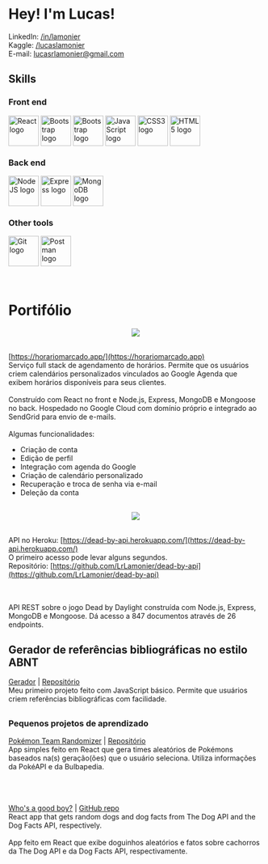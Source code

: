 # Hey! I'm Lucas!  
  
LinkedIn: [/in/lamonier](https://www.linkedin.com/in/lamonier/)<br>
Kaggle: [/lucaslamonier](https://www.kaggle.com/lucaslamonier)<br>
E-mail: [lucasrlamonier@gmail.com](mailto:lucasrlamonier@gmail.com)  


## Skills  

### Front end

<img src="https://cdn.worldvectorlogo.com/logos/react-2.svg" alt="React logo" align="center" height="60" width="60" /> <img src="https://cdn.worldvectorlogo.com/logos/bootstrap-5-1.svg" alt="Bootstrap logo" align="center" height="60" width="60" /> <img src="https://cdn.worldvectorlogo.com/logos/sass-1.svg" alt="Bootstrap logo" align="center" height="60" width="60" /> <img src="https://cdn.worldvectorlogo.com/logos/logo-javascript.svg" alt="JavaScript logo" align="center" height="60" width="60" /> <img src="https://cdn.worldvectorlogo.com/logos/css-3.svg" alt="CSS3 logo" align="center" height="60" width="60" /> <img src="https://cdn.worldvectorlogo.com/logos/html-1.svg" alt="HTML5 logo" align="center" height="60" width="60" />

### Back end

<img src="https://cdn.worldvectorlogo.com/logos/nodejs-icon.svg" alt="NodeJS logo" align="center" height="60" width="60" /> <img src="https://cdn.worldvectorlogo.com/logos/express-109.svg" alt="Express logo" align="center" height="60" width="60" /> <img src="https://cdn.worldvectorlogo.com/logos/mongodb-icon-1.svg" alt="MongoDB logo" align="center" height="60" width="60" />

### Other tools

<img src="https://cdn.worldvectorlogo.com/logos/git-icon.svg" alt="Git logo" align="center" height="60" width="60" /> <img src="https://cdn.worldvectorlogo.com/logos/postman.svg" alt="Postman logo" align="center" height="60" width="60" />

<br/>  


# Portifólio  

<div align="center">
  <img src="https://i.imgur.com/q9rSHAp.png" align="center" height="" width="" />
</div>

<br>[https://horariomarcado.app/](https://horariomarcado.app)
<br>Serviço full stack de agendamento de horários. Permite que os usuários criem calendários personalizados vinculados ao Google Agenda que exibem horários disponíveis para seus clientes.<br><br>Construído com React no front e Node.js, Express, MongoDB e Mongoose no back. Hospedado no Google Cloud com domínio próprio e integrado ao SendGrid para envio de e-mails.
<br><br>Algumas funcionalidades:<br>
- Criação de conta<br>
- Edição de perfil<br>
- Integração com agenda do Google<br>
- Criação de calendário personalizado<br>
- Recuperação e troca de senha via e-mail<br>
- Deleção da conta<br>

##
<div align="center">
<img src="https://i.imgur.com/ih3225s.png" align="center" height="" width="" />
</div>  
  

<br>API no Heroku: [https://dead-by-api.herokuapp.com/](https://dead-by-api.herokuapp.com/)
<br>O primeiro acesso pode levar alguns segundos.
<br>Repositório: [https://github.com/LrLamonier/dead-by-api](https://github.com/LrLamonier/dead-by-api)

<br><br>API REST sobre o jogo Dead by Daylight construída com Node.js, Express, MongoDB e Mongoose. Dá acesso a 847 documentos através de 26 endpoints.



##
## Gerador de referências bibliográficas no estilo ABNT  
[Gerador](https://lrlamonier.github.io/abnt-references/) | [Repositório](https://github.com/LrLamonier/abnt-references)
<br>
Meu primeiro projeto feito com JavaScript básico. Permite que usuários criem referências bibliográficas com facilidade.  
  


##
### Pequenos projetos de aprendizado  
[Pokémon Team Randomizer](https://lrlamonier.github.io/pokemon-team-randomizer/) | [Repositório](https://github.com/LrLamonier/pokemon-team-randomizer)
<br>
App simples feito em React que gera times aleatórios de Pokémons baseados na(s) geração(ões) que o usuário seleciona. Utiliza informações da PokéAPI e da Bulbapedia.  
  
<br><br><br>[Who's a good boy?](https://lrlamonier.github.io/whos-a-good-boy/) | [GitHub repo](https://github.com/LrLamonier/whos-a-good-boy)<br>
React app that gets random dogs and dog facts from The Dog API and the Dog Facts API, respectively.<br><br>
App feito em React que exibe doguinhos aleatórios e fatos sobre cachorros da The Dog API e da Dog Facts API, respectivamente.  
